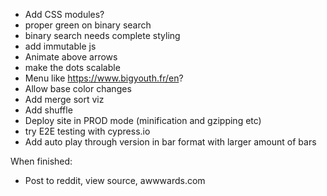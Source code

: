 - Add CSS modules?
- proper green on binary search
- binary search needs complete styling
- add immutable js
- Animate above arrows
- make the dots scalable
- Menu like https://www.bigyouth.fr/en?
- Allow base color changes
- Add merge sort viz
- Add shuffle
- Deploy site in PROD mode (minification and gzipping etc)
- try E2E testing with cypress.io
- Add auto play through version in bar format with larger amount of bars


When finished:
- Post to reddit, view source, awwwards.com
